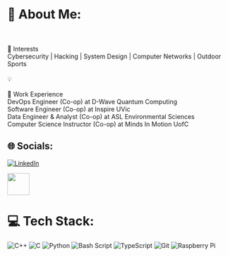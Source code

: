 # 💫 About Me:
<br><br>👀 Interests<br>Cybersecurity | Hacking | System Design | Computer Networks | Outdoor Sports<br><br>💡 <br><br>💼 Work Experience<br>DevOps Engineer (Co-op) at D-Wave Quantum Computing<br>Software Engineer (Co-op) at Inspire UVic<br>    Data Engineer & Analyst (Co-op) at ASL Environmental Sciences<br>    Computer Science Instructor (Co-op) at Minds In Motion UofC


## 🌐 Socials:
[![LinkedIn](https://img.shields.io/badge/LinkedIn-%230077B5.svg?logo=linkedin&logoColor=white)](https://linkedin.com/in/joseph-bresee) 

<a href="https://github.com/VikeSec">
  <img src="https://github.com/user-attachments/assets/b9264319-3931-4b07-875d-636d96b1d1a0" width="50"/>
</a>


# 💻 Tech Stack:
![C++](https://img.shields.io/badge/c++-%2300599C.svg?style=flat&logo=c%2B%2B&logoColor=white) ![C](https://img.shields.io/badge/c-%2300599C.svg?style=flat&logo=c&logoColor=white) ![Python](https://img.shields.io/badge/python-3670A0?style=flat&logo=python&logoColor=ffdd54) ![Bash Script](https://img.shields.io/badge/bash_script-%23121011.svg?style=flat&logo=gnu-bash&logoColor=white) ![TypeScript](https://img.shields.io/badge/typescript-%23007ACC.svg?style=flat&logo=typescript&logoColor=white) ![Git](https://img.shields.io/badge/git-%23F05033.svg?style=flat&logo=git&logoColor=white) ![Raspberry Pi](https://img.shields.io/badge/-Raspberry_Pi-C51A4A?style=flat&logo=Raspberry-Pi)

<!-- Proudly created with GPRM ( https://gprm.itsvg.in ) -->
